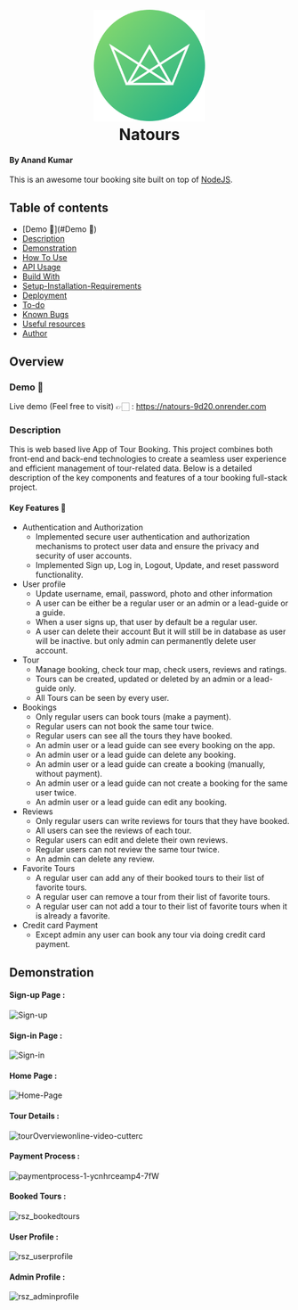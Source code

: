 <h1 align="center">
  <br>
  <a href="https://natours-9d20.onrender.com/"><img src="https://github.com/Anand-kumar96/Natours-app/blob/main/public/img/logo-green-round.png" alt="Natours" width="200"></a>
  <br>
  Natours
  <br>
</h1>

#### By Anand Kumar
This is an awesome tour booking site built on top of <a href="https://nodejs.org/en/" target="_blank">NodeJS</a>.
## Table of contents

  - [Demo 🚀](#Demo 🚀)
  - [Description](#Description)
  - [Demonstration](#Demonstration)
  - [How To Use](#how-to-use)
  - [API Usage](#api-usage) 
  - [Build With](#build-with)
  - [Setup-Installation-Requirements](#Setup-Installation-Requirements)
  - [Deployment](#deployment)
  - [To-do](#to-do)
  - [Known Bugs](#known-Bugs)
  - [Useful resources](#useful-resources)
  - [Author](#author)

## Overview
### Demo 🚀
Live demo (Feel free to visit) 👉🏻 : https://natours-9d20.onrender.com

### Description

This is web based live App of Tour Booking. This project combines both front-end and back-end technologies to create a seamless user experience and efficient management of tour-related data. Below is a detailed description of the key components and features of a tour booking full-stack project.
#### Key Features 📝
* Authentication and Authorization
  - Implemented secure user authentication and authorization mechanisms to protect user data and ensure the privacy and security of user accounts.
  - Implemented Sign up, Log in, Logout, Update, and reset password functionality.
* User profile
  - Update username, email, password, photo and other information
  - A user can be either be a regular user or an admin or a lead-guide or 
    a guide.
  - When a user signs up, that user by default be a regular user.
  - A user can delete their account But it will still be in database as 
    user will be inactive. but only admin can permanently delete user account. 
* Tour
  - Manage booking, check tour map, check users, reviews and ratings.
  - Tours can be created, updated or deleted by an admin or a lead-guide 
    only.
  - All Tours can be seen by every user.
* Bookings
  - Only regular users can book tours (make a payment).
  - Regular users can not book the same tour twice.
  - Regular users can see all the tours they have booked.
  - An admin user or a lead guide can see every booking on the app.
  - An admin user or a lead guide can delete any booking.
  - An admin user or a lead guide can create a booking (manually, without 
    payment).
  - An admin user or a lead guide can not create a booking for the same 
    user twice.
  - An admin user or a lead guide can edit any booking.
* Reviews
  - Only regular users can write reviews for tours that they have booked.
  - All users can see the reviews of each tour.
  - Regular users can edit and delete their own reviews.
  - Regular users can not review the same tour twice.
  - An admin can delete any review.
* Favorite Tours
  - A regular user can add any of their booked tours to their list of 
    favorite tours.
  - A regular user can remove a tour from their list of favorite tours.
  - A regular user can not add a tour to their list of favorite tours when 
    it is already a favorite.
* Credit card Payment
  - Except admin any user can book any tour via doing credit card payment.
 
## Demonstration
#### Sign-up Page :
![Sign-up](https://github.com/Anand-kumar96/Natours-app/assets/106487247/9f2cc60a-0005-4ce4-9709-9b96558ca0d9.gif)

#### Sign-in Page :
![Sign-in](https://github.com/Anand-kumar96/Natours-app/assets/106487247/fa3f12df-5b01-4574-9ed2-ed5a3267657f.gif)

#### Home Page :
![Home-Page](https://github.com/Anand-kumar96/Natours-app/assets/106487247/6fa4ff48-f725-4060-a123-d6a88a43c998.gif)

#### Tour Details :
![tourOverviewonline-video-cutterc](https://user-images.githubusercontent.com/58518192/72606859-a0b78900-3949-11ea-8f0d-ef44c789957b.gif)

#### Payment Process :
![paymentprocess-1-ycnhrceamp4-7fW](https://user-images.githubusercontent.com/58518192/72606973-d9eff900-3949-11ea-9a2e-f84a6581bef3.gif)

#### Booked Tours :
![rsz_bookedtours](https://user-images.githubusercontent.com/58518192/72607747-6a7b0900-394b-11ea-8b9f-5330531ca2eb.png)

#### User Profile :
![rsz_userprofile](https://user-images.githubusercontent.com/58518192/72607635-44edff80-394b-11ea-8943-64c48f6f19aa.png)

#### Admin Profile :
![rsz_adminprofile](https://user-images.githubusercontent.com/58518192/72607648-4d463a80-394b-11ea-972f-a73160cfaa5b.png)

